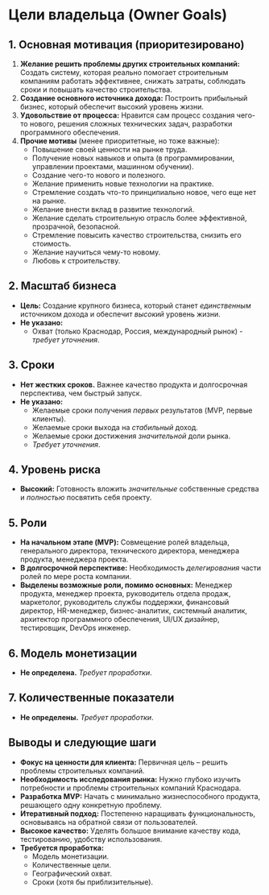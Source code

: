 # Цели владельца (Owner Goals)

## 1. Основная мотивация (приоритезировано)

1.  **Желание решить проблемы других строительных компаний:** Создать систему, которая реально помогает строительным компаниям работать эффективнее, снижать затраты, соблюдать сроки и повышать качество строительства.
2.  **Создание основного источника дохода:** Построить прибыльный бизнес, который обеспечит высокий уровень жизни.
3.  **Удовольствие от процесса:** Нравится сам процесс создания чего-то нового, решения сложных технических задач, разработки программного обеспечения.
4.  **Прочие мотивы** (менее приоритетные, но тоже важные):
    *   Повышение своей ценности на рынке труда.
    *   Получение новых навыков и опыта (в программировании, управлении проектами, машинном обучении).
    *   Создание чего-то нового и полезного.
    *   Желание применить новые технологии на практике.
    *   Стремление создать что-то принципиально новое, чего еще нет на рынке.
    *   Желание внести вклад в развитие технологий.
    *   Желание сделать строительную отрасль более эффективной, прозрачной, безопасной.
    *   Стремление повысить качество строительства, снизить его стоимость.
    *   Желание научиться чему-то новому.
    *   Любовь к строительству.

## 2. Масштаб бизнеса

*   **Цель:** Создание крупного бизнеса, который станет *единственным* источником дохода и обеспечит *высокий* уровень жизни.
*   **Не указано:**
    *   Охват (только Краснодар, Россия, международный рынок) - *требует уточнения*.

## 3. Сроки

*   **Нет жестких сроков.** Важнее качество продукта и долгосрочная перспектива, чем быстрый запуск.
*   **Не указано:**
    *   Желаемые сроки получения *первых* результатов (MVP, первые клиенты).
    *   Желаемые сроки выхода на *стабильный* доход.
    *   Желаемые сроки достижения *значительной* доли рынка.
    *   *Требует уточнения*.

## 4. Уровень риска

*   **Высокий:** Готовность вложить *значительные* собственные средства и *полностью* посвятить себя проекту.

## 5. Роли

*   **На начальном этапе (MVP):** Совмещение ролей владельца, генерального директора, технического директора, менеджера продукта, менеджера проекта.
*   **В долгосрочной перспективе:** Необходимость *делегирования* части ролей по мере роста компании.
*   **Выделены возможные роли, помимо основных:** Менеджер продукта, менеджер проекта, руководитель отдела продаж, маркетолог, руководитель службы поддержки, финансовый директор, HR-менеджер, бизнес-аналитик, системный аналитик, архитектор программного обеспечения, UI/UX дизайнер, тестировщик, DevOps инженер.

## 6. Модель монетизации

*   **Не определена.** *Требует проработки*.

## 7. Количественные показатели

*   **Не определены.** *Требует проработки*.

## Выводы и следующие шаги

*   **Фокус на ценности для клиента:** Первичная цель – решить проблемы строительных компаний.
*   **Необходимость исследования рынка:** Нужно глубоко изучить потребности и проблемы строительных компаний Краснодара.
*   **Разработка MVP:** Начать с минимально жизнеспособного продукта, решающего одну конкретную проблему.
*   **Итеративный подход:** Постепенно наращивать функциональность, основываясь на обратной связи от пользователей.
*   **Высокое качество:** Уделять большое внимание качеству кода, тестированию, удобству использования.
*   **Требуется проработка:**
    *   Модель монетизации.
    *   Количественные цели.
    *   Географический охват.
    *   Сроки (хотя бы приблизительные).